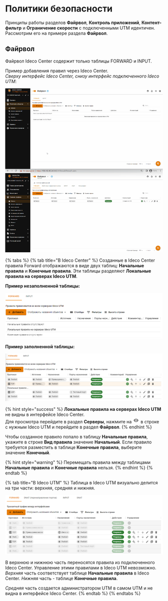 # Политики безопасности

Принципы работы разделов **Файрвол**, **Контроль приложений**, **Контент-фильтр** и **Ограничение скорости** с подключенными UTM идентичен. Рассмотрим его на примере раздела **Файрвол**.

## Файрвол

Файрвол Ideco Center содержит только таблицы FORWARD и INPUT.

Пример добавления правил через Ideco Center.\
_Сверху интерфейс Ideco Center, снизу интерфейс подключенного Ideco UTM_:

![](<../../../.gitbook/assets/policies-and-objects (1).gif>)

{% tabs %}
{% tab title="В Ideco Center" %}
Созданные в Ideco Center правила Forward отображаются в виде двух таблиц: **Начальные правила** и **Конечные правила**. Эти таблицы разделяют **Локальные правила на серверах Ideco UTM**.

**Пример незаполненной таблицы:**

![](../../../.gitbook/assets/policies-and-objects2.png)

**Пример заполненной таблицы:**

![](../../../.gitbook/assets/policies-and-objects1.png)

{% hint style="success" %}
**Локальные правила на серверах Ideco UTM** не видны в интерфейсе Ideco Center. \
Для просмотра перейдите в раздел **Серверы**, нажмите на ![](../../../.gitbook/assets/icon-eye.png) в строке с нужным Ideco UTM и перейдите в раздел **Файрвол**.
{% endhint %}

Чтобы созданное правило попало в таблицу **Начальные правила**, укажите в строке **Вид правила** значение **Начальный**. Если правило требуется разместить в таблице **Конечные правила**, выберите значение **Конечный**.

{% hint style="warning" %}
Перемещать правила между таблицами **Начальные правила** и **Конечные правила** нельзя.
{% endhint %}
{% endtab %}

{% tab title="В Ideco UTM" %}
Таблица в Ideco UTM визуально делится на три части: верхняя, средняя и нижняя.

![](../../../.gitbook/assets/policies-and-objects.png)

В верхнюю и нижнюю часть переносятся правила из подключенного Ideco Center. Управление этими правилами в Ideco UTM невозможно. _Верхняя_ часть соответствует таблице **Начальные правила** в Ideco Center. _Нижняя_ часть - таблице **Конечные правила**.

_Средняя_ часть создается администратором UTM в самом UTM и не видна в интерфейсе Ideco Center.
{% endtab %}
{% endtabs %}
